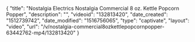 {
    "title": "Nostalgia Electrics Nostalgia Commercial 8 oz. Kettle Popcorn Popper",
    "description": "",
    "videoid": "132813420",
    "date_created": "1512739742",
    "date_modified": "1516756065",
    "type": "captivate",
    "layout": "video",
    "url": "\/v\/nostalgia-commercial8ozkettlepopcornpopper-63442762-mp4\/132813420"
}